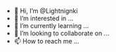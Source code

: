 - 👋 Hi, I’m @Lightnignki
- 👀 I’m interested in ...
- 🌱 I’m currently learning ...
- 💞️ I’m looking to collaborate on ...
- 📫 How to reach me ...

<!---
Lightnignki/Lightnignki is a ✨ special ✨ repository because its `README.md` (this file) appears on your GitHub profile.
You can click the Preview link to take a look at your changes.
--->
